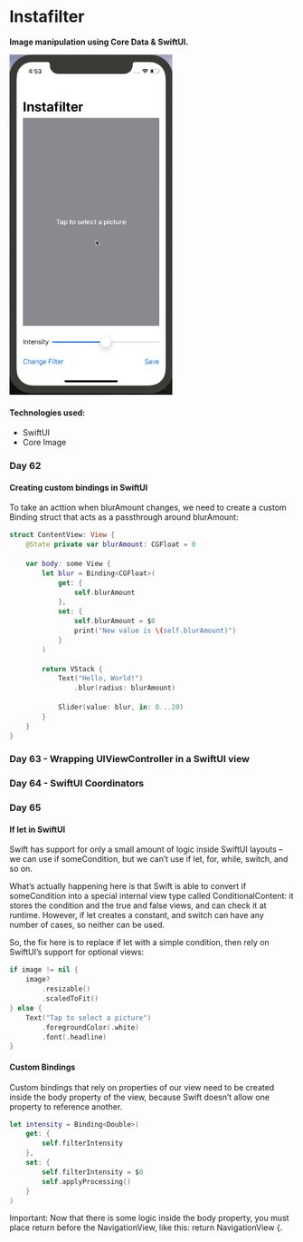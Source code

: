 # Instafilter

**Image manipulation using Core Data & SwiftUI.**

![](gif.gif)

#### Technologies used:
- SwiftUI
- Core Image

### Day 62

#### Creating custom bindings in SwiftUI

To take an acttion when blurAmount changes, we need to create a custom Binding struct that acts as a passthrough around blurAmount:

```Swift
struct ContentView: View {
    @State private var blurAmount: CGFloat = 0

    var body: some View {
        let blur = Binding<CGFloat>(
            get: {
                self.blurAmount
            },
            set: {
                self.blurAmount = $0
                print("New value is \(self.blurAmount)")
            }
        )

        return VStack {
            Text("Hello, World!")
                .blur(radius: blurAmount)

            Slider(value: blur, in: 0...20)
        }
    }
} 
```

### Day 63 - Wrapping UIViewController in a SwiftUI view


### Day 64 - SwiftUI Coordinators

### Day 65

#### If let in SwiftUI
Swift has support for only a small amount of logic inside SwiftUI layouts – we can use if someCondition, but we can’t use if let, for, while, switch, and so on.

What’s actually happening here is that Swift is able to convert if someCondition into a special internal view type called ConditionalContent: it stores the condition and the true and false views, and can check it at runtime. However, if let creates a constant, and switch can have any number of cases, so neither can be used.

So, the fix here is to replace if let with a simple condition, then rely on SwiftUI’s support for optional views:

```Swift
if image != nil {
    image?
        .resizable()
        .scaledToFit()
} else {
    Text("Tap to select a picture")
        .foregroundColor(.white)
        .font(.headline)
} 
```


#### Custom Bindings

Custom bindings that rely on properties of our view need to be created inside the body property of the view, because Swift doesn’t allow one property to reference another.

```Swift
let intensity = Binding<Double>(
    get: {
        self.filterIntensity
    },
    set: {
        self.filterIntensity = $0
        self.applyProcessing()
    }
) 
```

Important: Now that there is some logic inside the body property, you must place return before the NavigationView, like this: return NavigationView {.


